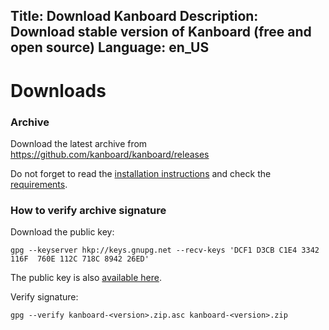 Title: Download Kanboard
Description: Download stable version of Kanboard (free and open source)
Language: en_US
---

Downloads
=========

### Archive

Download the latest archive from https://github.com/kanboard/kanboard/releases

Do not forget to read the [installation instructions](/documentation/installation) and check the [requirements](/documentation/requirements).

### How to verify archive signature

Download the public key:

```
gpg --keyserver hkp://keys.gnupg.net --recv-keys 'DCF1 D3CB C1E4 3342 116F  760E 112C 718C 8942 26ED'
```

The public key is also [available here](/gpg/DCF1D3CBC1E43342116F760E112C718C894226ED.asc).

Verify signature:

```
gpg --verify kanboard-<version>.zip.asc kanboard-<version>.zip
```
